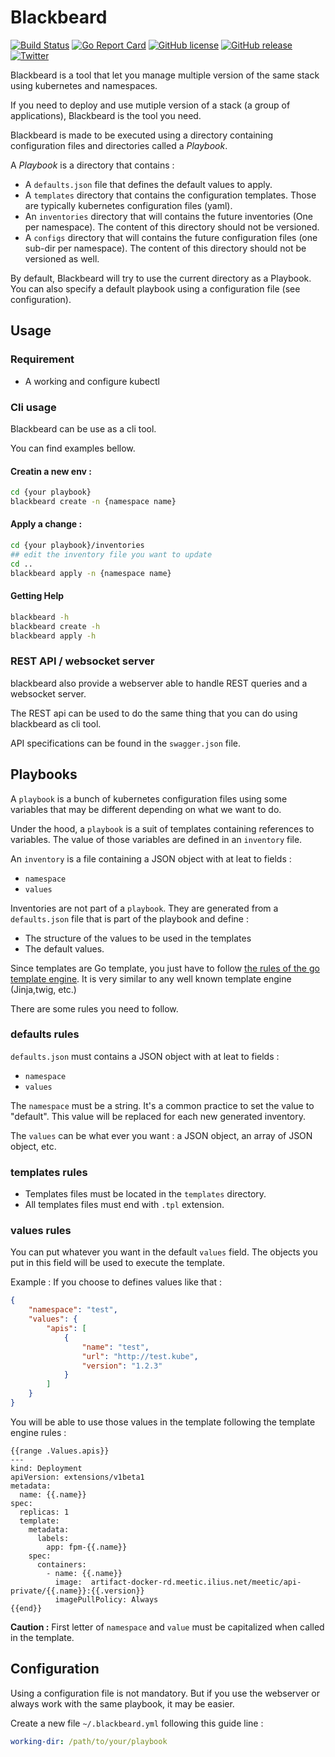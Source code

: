 # Blackbeard
[![Build Status](https://travis-ci.org/Meetic/blackbeard.svg?branch=master)](https://travis-ci.org/Meetic/blackbeard) [![Go Report Card](https://goreportcard.com/badge/github.com/Meetic/blackbeard)](https://goreportcard.com/report/github.com/Meetic/blackbeard) [![GitHub license](https://img.shields.io/github/license/Meetic/blackbeard.svg)](https://github.com/Meetic/blackbeard/blob/master/LICENSE) 
[![GitHub release](https://img.shields.io/github/release/Meetic/blackbeard.svg)](https://github.com/Meetic/blackbeard) [![Twitter](https://img.shields.io/twitter/url/https/github.com/Meetic/blackbeard.svg?style=social)](https://twitter.com/intent/tweet?text=Wow:&url=https%3A%2F%2Fgithub.com%2FMeetic%2Fblackbeard) 


Blackbeard is a tool that let you manage multiple version of the same stack using kubernetes and namespaces.

If you need to deploy and use mutiple version of a stack (a group of applications), Blackbeard is the tool you need.

Blackbeard is made to be executed using a directory containing configuration files and directories called a *Playbook*.

A *Playbook* is a directory that contains :

* A `defaults.json` file that defines the default values to apply.
* A `templates` directory that contains the configuration templates. Those are typically kubernetes configuration files (yaml).
* An `inventories` directory that will contains the future inventories (One per namespace). The content of this directory should not be versioned.
* A `configs` directory that will contains the future configuration files (one sub-dir per namespace). The content of this directory should not be versioned as well.

By default, Blackbeard will try to use the current directory as a Playbook. You can also specify a default playbook using a configuration file (see configuration).

## Usage

### Requirement

* A working and configure kubectl

### Cli usage

Blackbeard can be use as a cli tool.

You can find examples bellow.

#### Creatin a new env :

```sh
cd {your playbook}
blackbeard create -n {namespace name}
```

#### Apply a change :

```sh
cd {your playbook}/inventories
## edit the inventory file you want to update
cd ..
blackbeard apply -n {namespace name}
```

#### Getting Help

```sh
blackbeard -h
blackbeard create -h
blackbeard apply -h
```

### REST API / websocket server

blackbeard also provide a webserver able to handle REST queries and a websocket server.

The REST api can be used to do the same thing that you can do using blackbeard as cli tool.

API specifications can be found in the `swagger.json` file.

## Playbooks

A `playbook` is a bunch of kubernetes configuration files using some variables that may be different depending on what we want to do.

Under the hood, a `playbook` is a suit of templates containing references to variables. The value of those variables are defined in an `inventory` file.

An `inventory` is a file containing a JSON object with at leat to fields :

* `namespace`
* `values`

Inventories are not part of a `playbook`. They are generated from a `defaults.json` file that is part of the playbook and define :

* The structure of the values to be used in the templates
* The default values.

Since templates are Go template, you just have to follow [the rules of the go template engine](https://golang.org/pkg/text/template/). It is very similar to any well known template engine (Jinja,twig, etc.)

There are some rules you need to follow.

### defaults rules

`defaults.json` must contains a JSON object with at leat to fields :

* `namespace`
* `values`

The `namespace` must be a string. It's a common practice to set the value to "default". This value will be replaced for each new generated inventory.

The `values` can be what ever you want : a JSON object, an array of JSON object, etc.

### templates rules

* Templates files must be located in the `templates` directory.
* All templates files must end with `.tpl` extension.

### values rules

You can put whatever you want in the default `values` field. The objects you put in this field will be used to execute the template.

Example :
If you choose to defines values like that : 

```json
{
    "namespace": "test",
    "values": {
        "apis": [
            {
                "name": "test",
                "url": "http://test.kube",
                "version": "1.2.3"
            }
        ]
    }
}
```

You will be able to use those values in the template following the template engine rules : 

```
{{range .Values.apis}}
---
kind: Deployment
apiVersion: extensions/v1beta1
metadata:
  name: {{.name}}
spec:
  replicas: 1
  template:
    metadata:
      labels:
        app: fpm-{{.name}}
    spec:
      containers:
        - name: {{.name}}
          image:  artifact-docker-rd.meetic.ilius.net/meetic/api-private/{{.name}}:{{.version}}
          imagePullPolicy: Always
{{end}}

```

**Caution :** First letter of `namespace` and `value` must be capitalized when called in the template.

## Configuration

Using a configuration file is not mandatory. But if you use the webserver or always work with the same playbook, it may be easier.

Create a new file `~/.blackbeard.yml` following this guide line : 

```yaml
working-dir: /path/to/your/playbook
```

